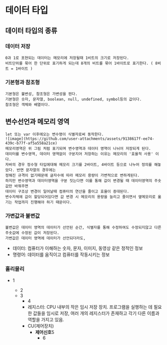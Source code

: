 # 데이터 타입

## 데이터 타입의 종류

### 데이터 저장

    0과 1로 포현되는 데이터는 메모리에 저장될때 1비트의 크기로 저장된다.
    비트단위를 묶어 한 단위로 표기하게 되는데 8개의 비트를 묶어 1바이트로 표기한다. ( 8비트 = 1바이트 )

### 기본형과 참조형

    기본형은 불변성, 참조형은 가변성을 띈다.
    기본형은 숫자, 문자열, boolean, null, undefined, symbol등의 값이다.
    참조형은 객체와 배열이다.

## 변수선언과 메모리 영역

    let 또는 var 이후에오는 변수명이 식별자로써 동작한다.
    ![image](https://github.com/user-attachments/assets/9138617f-ee74-439c-b77f-af5a558a21ce)
    메모리영역은 위 그림 처럼 표기되며 변수영역과 데이터 영역이 나뉘어 저장되게 된다.
    데이터를 변수영역, 데이터 영역없이 구분지어 저장하는 이유는 메모리의 '효율적 사용' 이다.
    자바의 경우 정수형 타입에대해 메모리 크기를 2바이트, 4바이트 등으로 나누어 정의를 해놓았다. 반면 문자열의 경우에는
    정해진 규격이 없기때문에 글자수에 따라 메모리 용량이 가변적으로 변하게된다.
    하지만 변수영역과 데이터영역을 구분 짓는다면 이를 통해 값이 변경될 때 데이터영역의 주솟값만 바꿔주면
    데이터 구조상 변경이 일어날때 컴퓨터의 연산을 줄이고 효율이 증대된다.
    변수자체에 값이 할당되어있다면 값 변경 시 메모리의 용량을 늘리고 줄이면서 옆메모리로 옮기는 작업까지 진행해야 하기 때문이다.
    

### 가변값과 불변값

    불변값은 데이터 영역의 데이터가 선언된 순간, 식별자를 통해 수정하여도 수정되지않고 다른 주솟값에 수정된 값이 저장된다.
    가변값은 데이터 영역에 데이터가 선언되더라도, 

- 데이터: 컴퓨터가 이해하는 숫자, 문자, 이미지, 동영상 같은 정적인 정보
- 명령어: 데이터를 움직이고 컴퓨터를 작동시키는 정보

### 홀리몰리

- 1

  - 2
  - 3
    - 4
    - 레지스터: CPU 내부의 작은 임시 저장 장치. 프로그램을 실행하는 데 필요한 값들을 임시로 저장, 여러 개의 레지스터가 존재하고 각기 다른 이름과 역할을 가지고 있음.
    - CU(제어장치)
      - **제어신호**5
        - 6
